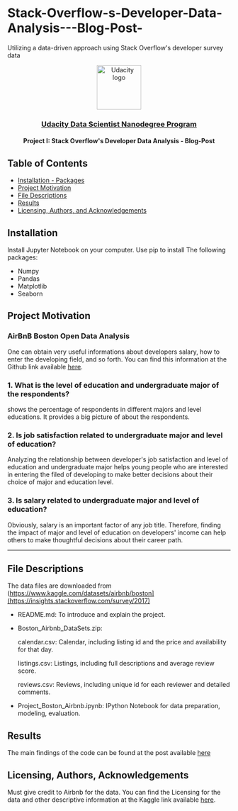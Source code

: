 # Stack-Overflow-s-Developer-Data-Analysis---Blog-Post-
Utilizing a data-driven approach using Stack Overflow's developer survey data

<p align="center">
  <a href="https://www.udacity.com/">
    <img src='https://course_report_production.s3.amazonaws.com/rich/rich_files/rich_files/5511/s300/udacity-logo.png' alt="Udacity logo" width = 100px>
   </a>
</p>
<h3 align="center"><a href='https://www.udacity.com/course/data-scientist-nanodegree--nd025'>Udacity Data Scientist Nanodegree Program</a></h3>
<h4 align="center">Project I: Stack Overflow's Developer Data Analysis - Blog-Post</h4>

## Table of Contents
- [Installation - Packages](#installation)
- [Project Motivation](#motivation)
- [File Descriptions](#files)
- [Results](#results)
- [Licensing, Authors, and Acknowledgements](#licensing)

## Installation <a name="installation"></a>
Install Jupyter Notebook on your computer. Use pip to install The following packages:

- Numpy
- Pandas
- Matplotlib
- Seaborn
 

## Project Motivation <a name="motivation"></a>

### AirBnB Boston Open Data Analysis
One can obtain very useful informations about developers salary, how to enter the developing field, and so forth. You can find this information at the Github link available [here](https://github.com/AliRezghi90/Stack-Overflow-s-Developer-Data-Analysis---Blog-Post-/tree/main).

### 1. What is the level of education and undergraduate major of the respondents?
shows the percentage of respondents in different majors and level educations. It provides a big picture of about the respondents.

### 2. Is job satisfaction related to undergraduate major and level of education?
Analyzing the relationship between developer's job satisfaction and level of education and undergraduate major helps young people who are interested in entering the filed of developing to make better decisions about their choice of major and education level.

### 3. Is salary related to undergraduate major and level of education?
Obviously, salary is an important factor of any job title. Therefore, finding the impact of major and level of education on developers' income can help others to make thoughtful decisions about their career path.

<hr>

## File Descriptions
The data files are downloaded from (https://www.kaggle.com/datasets/airbnb/boston](https://insights.stackoverflow.com/survey/2017)

- README.md: To introduce and explain the project.
- Boston_Airbnb_DataSets.zip:

  calendar.csv: Calendar, including listing id and the price and availability for that day.
  
  listings.csv: Listings, including full descriptions and average review score.
  
  reviews.csv: Reviews, including unique id for each reviewer and detailed comments.
  
- Project_Boston_Airbnb.ipynb: IPython Notebook for data preparation, modeling, evaluation.

## Results <a name="results"></a>
The main findings of the code can be found at the post available [here](https://medium.com/@farhadabbasiamiri/airbnb-boston-open-data-analysis-692f6d63e5f2)

## Licensing, Authors, Acknowledgements<a name="licensing"></a>
Must give credit to Airbnb for the data. You can find the Licensing for the data and other descriptive information at the Kaggle link available [here](https://www.kaggle.com/datasets/airbnb/boston).
